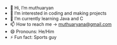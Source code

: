 - 👋 Hi, I’m muthuaryan 
- 👀 I’m interested in coding and making projects
- 🌱 I’m currently learning Java and C
- 📫 How to reach me -> muthuaryana@gmail.com
- 😄 Pronouns: He/Him
- ⚡ Fun fact: Sports guy

<!---
Infiniterthepro7/Infiniterthepro7 is a ✨ special ✨ repository because its `README.md` (this file) appears on your GitHub profile.
You can click the Preview link to take a look at your changes.
--->
